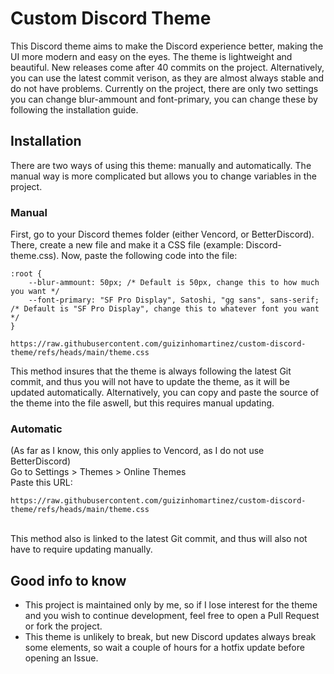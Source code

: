 # Custom Discord Theme
This Discord theme aims to make the Discord experience better, making the UI more modern and easy on the eyes. The theme is lightweight and beautiful. New releases come after 40 commits on the project. Alternatively, you can use the latest commit verison, as they are almost always stable and do not have problems.
Currently on the project, there are only two settings you can change blur-ammount and font-primary, you can change these by following the installation guide.

## Installation
There are two ways of using this theme: manually and automatically. The manual way is more complicated but allows you to change variables in the project.

### Manual
First, go to your Discord themes folder (either Vencord, or BetterDiscord). There, create a new file and make it a CSS file (example: Discord-theme.css). Now, paste the following code into the file:

```
:root {
    --blur-ammount: 50px; /* Default is 50px, change this to how much you want */
    --font-primary: "SF Pro Display", Satoshi, "gg sans", sans-serif; /* Default is "SF Pro Display", change this to whatever font you want */
}

https://raw.githubusercontent.com/guizinhomartinez/custom-discord-theme/refs/heads/main/theme.css
```

This method insures that the theme is always following the latest Git commit, and thus you will not have to update the theme, as it will be updated automatically. Alternatively, you can copy and paste the source of the theme into the file aswell, but this requires manual updating.

### Automatic
(As far as I know, this only applies to Vencord, as I do not use BetterDiscord)
<br> Go to Settings > Themes > Online Themes
<br> Paste this URL:<br>
```
https://raw.githubusercontent.com/guizinhomartinez/custom-discord-theme/refs/heads/main/theme.css
```
<br> This method also is linked to the latest Git commit, and thus will also not have to require updating manually.

## Good info to know
- This project is maintained only by me, so if I lose interest for the theme and you wish to continue development, feel free to open a Pull Request or fork the project.
- This theme is unlikely to break, but new Discord updates always break some elements, so wait a couple of hours for a hotfix update before opening an Issue.

